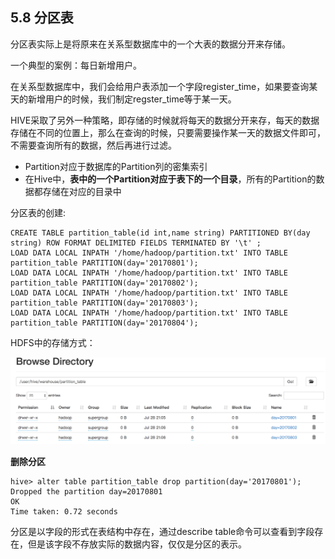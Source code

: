 ## 5.8 分区表

分区表实际上是将原来在关系型数据库中的一个大表的数据分开来存储。

一个典型的案例：每日新增用户。

在关系型数据库中，我们会给用户表添加一个字段register\_time，如果要查询某天的新增用户的时候，我们制定regster\_time等于某一天。

HIVE采取了另外一种策略，即存储的时候就将每天的数据分开来存，每天的数据存储在不同的位置上，那么在查询的时候，只要需要操作某一天的数据文件即可，不需要查询所有的数据，然后再进行过滤。

* Partition对应于数据库的Partition列的密集索引
* 在Hive中，**表中的一个Partition对应于表下的一个目录**，所有的Partition的数据都存储在对应的目录中

分区表的创建:

```
CREATE TABLE partition_table(id int,name string) PARTITIONED BY(day string) ROW FORMAT DELIMITED FIELDS TERMINATED BY '\t' ;
LOAD DATA LOCAL INPATH '/home/hadoop/partition.txt' INTO TABLE partition_table PARTITION(day='20170801');
LOAD DATA LOCAL INPATH '/home/hadoop/partition.txt' INTO TABLE partition_table PARTITION(day='20170802');
LOAD DATA LOCAL INPATH '/home/hadoop/partition.txt' INTO TABLE partition_table PARTITION(day='20170803');
LOAD DATA LOCAL INPATH '/home/hadoop/partition.txt' INTO TABLE partition_table PARTITION(day='20170804');
```

HDFS中的存储方式：

![](/assets/5.8_1.png)

**删除分区**

```
hive> alter table partition_table drop partition(day='20170801');
Dropped the partition day=20170801
OK
Time taken: 0.72 seconds
```

分区是以字段的形式在表结构中存在，通过describe table命令可以查看到字段存在，但是该字段不存放实际的数据内容，仅仅是分区的表示。





